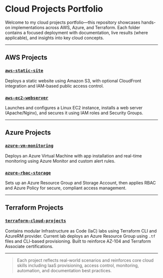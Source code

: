 # Cloud Projects Portfolio

Welcome to my cloud projects portfolio—this repository showcases hands-on implementations across AWS, Azure, and Terraform. Each folder contains a focused deployment with documentation, live results (where applicable), and insights into key cloud concepts.

---

## AWS Projects

### [`aws-static-site`](./aws-cloud-projects/aws-static-site)  
Deploys a static website using Amazon S3, with optional CloudFront integration and IAM-based public access control.

### [`aws-ec2-webserver`](./aws-cloud-projects/aws-ec2-webserver)  
Launches and configures a Linux EC2 instance, installs a web server (Apache/Nginx), and secures it using IAM roles and Security Groups.

---

## Azure Projects

### [`azure-vm-monitoring`](./azure-cloud-projects/azure-vm-monitoring)  
Deploys an Azure Virtual Machine with app installation and real-time monitoring using Azure Monitor and custom alert rules.

### [`azure-rbac-storage`](./azure-cloud-projects/azure-rbac-storage)  
Sets up an Azure Resource Group and Storage Account, then applies RBAC and Azure Policy for secure, compliant access management.

---

## Terraform Projects

### [`terraform-cloud-projects`](./terraform-cloud-projects)  
Contains modular Infrastructure as Code (IaC) labs using Terraform CLI and AzureRM provider. Current lab deploys an Azure Resource Group using `.tf` files and CLI-based provisioning. Built to reinforce AZ-104 and Terraform Associate certifications.

---

> Each project reflects real-world scenarios and reinforces core cloud skills including IaaS provisioning, access control, monitoring, automation, and documentation best practices.
